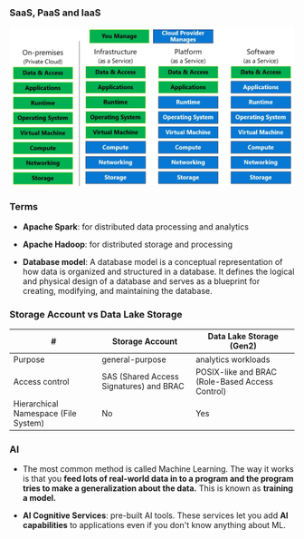 ### SaaS, PaaS and IaaS

![](../imgs/dp-900/saas_paas_iaas.webp)

### Terms

- **Apache Spark**: for distributed data processing and analytics
- **Apache Hadoop**: for distributed storage and processing

- **Database model**: A database model is a conceptual representation of how data is organized and structured in a database. It defines the logical and physical design of a database and serves as a blueprint for creating, modifying, and maintaining the database.

### Storage Account vs Data Lake Storage

|#| Storage Account | Data Lake Storage (Gen2) |
|---|--------| ----|
| Purpose | general-purpose | analytics workloads|
|Access control| SAS (Shared Access Signatures) and BRAC | POSIX-like and BRAC (Role-Based Access Control)
|Hierarchical Namespace (File System)| No | Yes

### AI

- The most common method is called Machine Learning. The way it works is that you **feed lots of real-world data in to a program and the program tries to make a generalization about the data.** This is known as **training a model.**

- **AI Cognitive Services**: pre-built AI tools. These services let you add **AI capabilities** to applications even if you don't know anything about ML.
